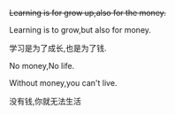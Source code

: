 ~~Learning is for grow up,also for the money.~~

Learning is to grow,but also for money.

学习是为了成长,也是为了钱.


No money,No life.

Without money,you can't live.

没有钱,你就无法生活
